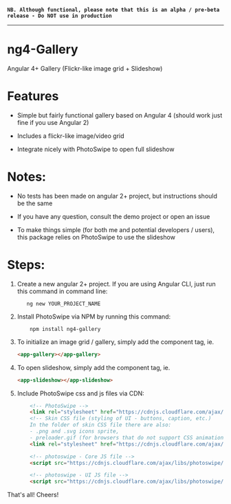 **`NB. Although functional, please note that this is an alpha / pre-beta release - Do NOT use in production`**

---

# ng4-Gallery
Angular 4+ Gallery (Flickr-like image grid + Slideshow)

# Features
*   Simple but fairly functional gallery based on Angular 4 (should work just fine if you use Angular 2)

*   Includes a flickr-like image/video grid

*   Integrate nicely with PhotoSwipe to open full slideshow

# Notes:

*   No tests has been made on angular 2+ project, but instructions should be the same

*   If you have any question, consult the demo project or open an issue

*   To make things simple (for both me and potential developers / users), this package relies on PhotoSwipe to use the slideshow


# Steps:

1.   Create a new angular 2+ project. If you are using Angular CLI, just run this command in command line:

            ng new YOUR_PROJECT_NAME

2.  Install PhotoSwipe via NPM by running this command:

            npm install ng4-gallery

3.  To initialize an image grid / gallery, simply add the component tag, ie.

    ```html
    <app-gallery></app-gallery>
    ```

4.  To open slideshow, simply add the component tag, ie.

    ```html
    <app-slideshow></app-slideshow>
    ```

5.  Include PhotoSwipe css and js files via CDN:

    ```html
        <!-- PhotoSwipe -->
        <link rel="stylesheet" href="https://cdnjs.cloudflare.com/ajax/libs/photoswipe/4.1.2/photoswipe.min.css" />
        <!-- Skin CSS file (styling of UI - buttons, caption, etc.)
        In the folder of skin CSS file there are also:
        - .png and .svg icons sprite,
        - preloader.gif (for browsers that do not support CSS animations) -->
        <link rel="stylesheet" href="https://cdnjs.cloudflare.com/ajax/libs/photoswipe/4.1.2/default-skin/default-skin.css" />

        <!-- photoswipe - Core JS file -->
        <script src="https://cdnjs.cloudflare.com/ajax/libs/photoswipe/4.1.2/photoswipe.min.js"></script>

        <!-- photoswipe - UI JS file -->
        <script src="https://cdnjs.cloudflare.com/ajax/libs/photoswipe/4.1.2/photoswipe-ui-default.min.js"></script>
    ```

That's all!
Cheers!